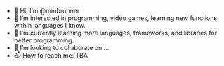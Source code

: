 - 👋 Hi, I’m @mmbrunner
- 👀 I’m interested in programming, video games, learning new functions within languages I know.
- 🌱 I’m currently learning more languages, frameworks, and libraries for better programming.
- 💞️ I’m looking to collaborate on ...
- 📫 How to reach me: TBA

<!---
mmbrunner/mmbrunner is a ✨ special ✨ repository because its `README.md` (this file) appears on your GitHub profile.
You can click the Preview link to take a look at your changes.
--->
